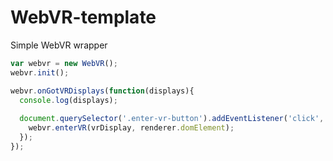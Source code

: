 # WebVR-template
Simple WebVR wrapper

```javascript
var webvr = new WebVR();
webvr.init();

webvr.onGotVRDisplays(function(displays){
  console.log(displays);
  
  document.querySelector('.enter-vr-button').addEventListener('click', function(){
    webvr.enterVR(vrDisplay, renderer.domElement);
  });
});
```
